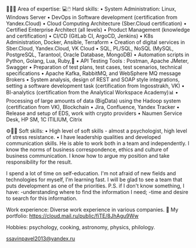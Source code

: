 

👨🏻‍💻
Area of expertise:
💻🖱️
Hard skills:
• System Administration: Linux, Windows Server
• DevOps in Software development (certification from Yandex.Cloud)
• Cloud Computing Architecture (Sber.Cloud certification)
• Certified Enterprise Architect (all levels)
• Product Management (knowledge and certification)
• CI/CD (GitLab CI, ArgoCD, Jenkins)
• K8s Administration, Docker, Ansible, Terraform
• Creation of digital services in Sber.Cloud, Yandex.Cloud, VK Cloud
• SQL, PL/SQL, NoSQL (MySQL, PostgreSQL, Tarantool, Oracle Database, MongoDB)
• Automation scripts in Python, Golang, Lua, Ruby,🦀
• API Testing Tools : Postman, Apache JMeter, Swagger
• Preparation of test plans, test cases, test scenarios, technical specifications
• Apache Kafka, RabbitMQ, and WebSphere MQ message Brokers
• System analysis, design of REST and SOAP style integrations, setting a software development task (certification from Ingosstrakh, VK)
• BI-analytics (certification from the Analytical Workspace Academy)📊
• Processing of large amounts of data (BigData) using the Hadoop system (certification from VK), Blockchain
• Jira, Confluence, Yandex Tracker
• Release and setup of EDS, work with crypto providers
• Naumen Service Desk, HP SM, 1C ITILIUM, Citrix

⚙️🤖🦾
Soft skills:
• High level of soft skills - almost a psychologist, high level of stress resistance.
• I have leadership qualities and developed communication skills. He is able to work both in a team and independently. I know the norms of business correspondence, ethics and culture of business communication. I know how to argue my position and take responsibility for the result.

I spend a lot of time on self-education. I'm not afraid of new fields and technologies for myself, I'm learning fast. I will be glad to see a team that puts development as one of the priorities.
P.S. if I don't know something, I have:
-understanding where to find the information I need;
-time and desire to search for this information.

Work experience:
Diverse work experience in various companies.
💼
My portfolio:
https://cloud.mail.ru/public/fiTE/8JhAgu9Ww


Hobbies: psychology, cooking, astronomy, physics, philology.



ssavinpavel2013@yandex.ru

